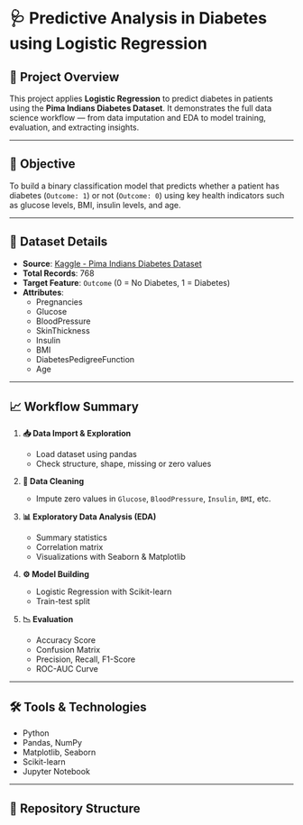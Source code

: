 # 🩺 Predictive Analysis in Diabetes using Logistic Regression

## 📌 Project Overview

This project applies **Logistic Regression** to predict diabetes in patients using the **Pima Indians Diabetes Dataset**. It demonstrates the full data science workflow — from data imputation and EDA to model training, evaluation, and extracting insights.

---

## 🎯 Objective

To build a binary classification model that predicts whether a patient has diabetes (`Outcome: 1`) or not (`Outcome: 0`) using key health indicators such as glucose levels, BMI, insulin levels, and age.

---

## 🧪 Dataset Details

- **Source**: [Kaggle - Pima Indians Diabetes Dataset](https://www.kaggle.com/datasets/uciml/pima-indians-diabetes-database)
- **Total Records**: 768
- **Target Feature**: `Outcome` (0 = No Diabetes, 1 = Diabetes)
- **Attributes**:
  - Pregnancies  
  - Glucose  
  - BloodPressure  
  - SkinThickness  
  - Insulin  
  - BMI  
  - DiabetesPedigreeFunction  
  - Age  

---

## 📈 Workflow Summary

1. **📥 Data Import & Exploration**
   - Load dataset using pandas
   - Check structure, shape, missing or zero values

2. **🧹 Data Cleaning**
   - Impute zero values in `Glucose`, `BloodPressure`, `Insulin`, `BMI`, etc.

3. **📊 Exploratory Data Analysis (EDA)**
   - Summary statistics
   - Correlation matrix
   - Visualizations with Seaborn & Matplotlib

4. **⚙️ Model Building**
   - Logistic Regression with Scikit-learn
   - Train-test split

5. **📉 Evaluation**
   - Accuracy Score
   - Confusion Matrix
   - Precision, Recall, F1-Score
   - ROC-AUC Curve

---

## 🛠 Tools & Technologies

- Python
- Pandas, NumPy
- Matplotlib, Seaborn
- Scikit-learn
- Jupyter Notebook

---

## 📂 Repository Structure

